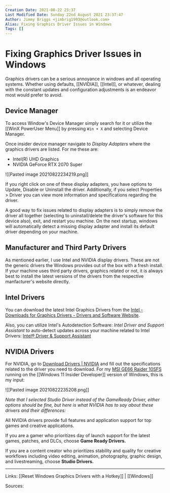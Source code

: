 ```yaml
---
Creation Date: 2021-08-22 23:37
Last Modified Date: Sunday 22nd August 2021 23:37:47
Author: Jimmy Briggs <jimbrig1993@outlook.com>
Alias: Fixing Graphics Driver Issues in Windows
Tags: []
---
```


# Fixing Graphics Driver Issues in Windows

Graphics drivers can be a serious annoyance in windows and all operating systems. Whether using defaults, [[NVIDIA]], [[Intel]], or whatever, dealing with the constant updates and configuration adjustments is an endeavor most would prefer to avoid.

## Device Manager

To access Window's Device Manager simply search for it or utilize the [[WinX PowerUser Menu]] by pressing `Win + X` and selecting Device Manager.

Once insider device manager navigate to *Display Adapters* where the graphics drivers are listed. For me these are:
- Intel(R) UHD Graphics
- NVIDIA GeForce RTX 2070 Super

![[Pasted image 20210822234219.png]]

If you right click on one of these display adapters, you have options to Update, Disable or Uninstall the driver. Additionally, if you select Properties > Driver you can view more information and specifications regarding the driver.  

A good way to fix issues related to display adapters is to simply remove the driver all together (selecting to uninstall/delete the driver's software for this device also), exit, and restart you machine. On the next startup, windows will automatically detect a missing display adapter and install its default driver depending on your machine.

## Manufacturer and Third Party Drivers

As mentioned earlier, I use Intel and NVIDIA display drivers. These are not the generic drivers the Windows provides out of the box with a fresh install. If your machine uses third party drivers, graphics related or not, it is always best to install the latest versions of the drivers from the respective manfacturer's website directly.

## Intel Drivers

You can download the latest Intel Graphics Drivers from the [Intel - Downloads for Graphics Drivers - Drivers and Software Website](https://downloadcenter.intel.com/product/80939/Graphics-Drivers).

Also, you can utilize Intel's Autodetection Software: *Intel Driver and Support Assistant* to auto-detect updates across your machine related to Intel Drivers: [Intel® Driver & Support Assistant](https://www.intel.com/content/www/us/en/support/intel-driver-support-assistant.html)

## NVIDIA Drivers

For NVIDIA, go to [Download Drivers | NVIDIA](https://www.nvidia.com/Download/index.aspx) and fill out the specifications related to the driver you need to download. For my [MSI GE66 Raider 10SFS]() running on the [[Windows 11 Insider Developer]] version of Windows, this is my input:

![[Pasted image 20210822235208.png]]

*Note that I selected Studio Driver instead of the GameReady Driver, either options should be fine, but here is what NVIDIA has to say about these drivers and their differences:*


All NVIDIA drivers provide full features and application support for top games and creative applications.  

If you are a gamer who prioritizes day of launch support for the latest games, patches, and DLCs, choose **Game Ready Drivers.**  
  
If you are a content creator who prioritizes stability and quality for creative workflows including video editing, animation, photography, graphic design, and livestreaming, choose **Studio Drivers.**
***

Links: [[Reset Windows Graphics Drivers with a Hotkey]] | [[Windows]]

Sources:

